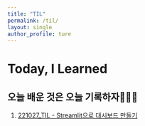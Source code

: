 ```yaml
---
title: "TIL"
permalink: /til/
layout: single
author_profile: ture
---
```

# Today, I Learned 
## 오늘 배운 것은 오늘 기록하자👩🏻‍💻

1. [221027_TIL - Streamlit으로 대시보드 만들기](https://j-jae0.github.io/til/20221027/)

